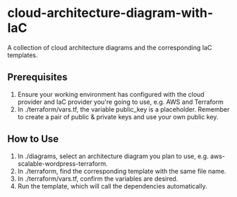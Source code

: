 # cloud-architecture-diagram-with-IaC
A collection of cloud architecture diagrams and the corresponding IaC templates.

## Prerequisites 
1. Ensure your working environment has configured with the cloud provider and IaC provider you're going to use, e.g. AWS and Terraform
2. In ./terraform/vars.tf, the variable public_key is a placeholder. Remember to create a pair of public & private keys and use your own public key. 

## How to Use
1. In ./diagrams, select an architecture diagram you plan to use, e.g. aws-scalable-wordpress-terraform. 
2. In ./terraform, find the corresponding template with the same file name. 
3. In ./terraform/vars.tf, confirm the variables are desired. 
4. Run the template, which will call the dependencies automatically.

